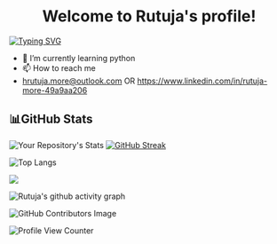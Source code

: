 <h1><center>Welcome to Rutuja's profile!</center></h1> 

[![Typing SVG](https://readme-typing-svg.herokuapp.com?font=DM+Sans&color=009B7D&pause=1000&width=435&lines=I%E2%80%99m+interested+in+AI%2FML.;Always+learning!;Cloud+Enthusiast)](https://git.io/typing-svg)


- 🌱 I’m currently learning python 
- 📫 How to reach me
-  hrutuja.more@outlook.com OR
   https://www.linkedin.com/in/rutuja-more-49a9aa206
   
 <h2>📊GitHub Stats</h2>

![Your Repository's Stats](https://github-readme-stats.vercel.app/api?username=hrutuja-m&show_icons=true&theme=gotham)   [![GitHub Streak](https://github-readme-streak-stats.herokuapp.com?user=hrutuja-m&theme=gotham)](https://git.io/streak-stats)

![Top Langs](https://github-readme-stats.vercel.app/api/top-langs/?username=hrutuja-m&layout=compact&theme=gotham)

<a href="https://github.com/hrutuja-m/AI-Basketball-Analysis"> <img align="center" src="https://github-readme-stats.vercel.app/api/pin/?username=hrutuja-m&theme=gotham&repo=AI-Basketball-Analysis"/>
</a>  

![Rutuja's github activity graph](https://activity-graph.herokuapp.com/graph?username=hrutuja-m&theme=gotham)

![GitHub Contributors Image](https://contrib.rocks/image?repo=hrutuja-m/Rutuja-More )

![Profile View Counter](https://komarev.com/ghpvc/?username=hrutuja-m)
<!--  <a href="https://github.com/hrutuja-m/SAGE">
  <img align="center" src="https://github-readme-stats.vercel.app/api/pin/?username=hrutuja-m&repo=SAGE" />
</a>  -->
